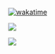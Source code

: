 [![wakatime](https://wakatime.com/badge/user/3b511a78-a810-4639-9216-8bd3b7e4f3de.svg)](https://wakatime.com/@3b511a78-a810-4639-9216-8bd3b7e4f3de)


<a href="https://wakatime.com"><img src="https://wakatime.com/share/@kubochi6629/e9864cc3-f439-4b1c-a85c-7f9b04f6cd1f.png" /></a>

<a href="https://wakatime.com"><img src="https://wakatime.com/share/@kubochi6629/ca076252-c3c3-4b39-97e5-66b9381535d6.png" /></a>
